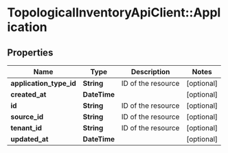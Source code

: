 # TopologicalInventoryApiClient::Application

## Properties
Name | Type | Description | Notes
------------ | ------------- | ------------- | -------------
**application_type_id** | **String** | ID of the resource | [optional] 
**created_at** | **DateTime** |  | [optional] 
**id** | **String** | ID of the resource | [optional] 
**source_id** | **String** | ID of the resource | [optional] 
**tenant_id** | **String** | ID of the resource | [optional] 
**updated_at** | **DateTime** |  | [optional] 


